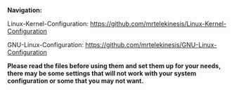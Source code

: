 **Navigation:**

Linux-Kernel-Configuration: https://github.com/mrtelekinesis/Linux-Kernel-Configuration
 
GNU-Linux-Configuration: https://github.com/mrtelekinesis/GNU-Linux-Configuration

**Please read the files before using them and set them up for your needs, there may be some settings that will not work with your system configuration or some that you may not want.**
